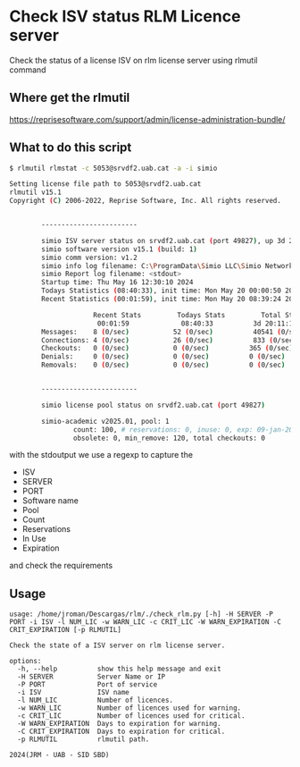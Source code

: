 # Check ISV status RLM Licence server

Check the status of a license ISV on rlm license server using rlmutil command

## Where get the rlmutil

https://reprisesoftware.com/support/admin/license-administration-bundle/

## What to do this script

```bash
$ rlmutil rlmstat -c 5053@srvdf2.uab.cat -a -i simio

Setting license file path to 5053@srvdf2.uab.cat
rlmutil v15.1
Copyright (C) 2006-2022, Reprise Software, Inc. All rights reserved.


        ------------------------

        simio ISV server status on srvdf2.uab.cat (port 49827), up 3d 20:11:13
        simio software version v15.1 (build: 1)
        simio comm version: v1.2
        simio info log filename: C:\ProgramData\Simio LLC\Simio Network Licensing\simio.dlog
        simio Report log filename: <stdout>
        Startup time: Thu May 16 12:30:10 2024
        Todays Statistics (08:40:33), init time: Mon May 20 00:00:50 2024
        Recent Statistics (00:01:59), init time: Mon May 20 08:39:24 2024

                     Recent Stats         Todays Stats         Total Stats
                      00:01:59             08:40:33          3d 20:11:13
        Messages:    8 (0/sec)           52 (0/sec)          40541 (0/sec)
        Connections: 4 (0/sec)           26 (0/sec)          833 (0/sec)
        Checkouts:   0 (0/sec)           0 (0/sec)          365 (0/sec)
        Denials:     0 (0/sec)           0 (0/sec)          0 (0/sec)
        Removals:    0 (0/sec)           0 (0/sec)          0 (0/sec)


        ------------------------

        simio license pool status on srvdf2.uab.cat (port 49827)

        simio-academic v2025.01, pool: 1
                count: 100, # reservations: 0, inuse: 0, exp: 09-jan-2025
                obsolete: 0, min_remove: 120, total checkouts: 0

```

with the stdoutput we use a regexp to capture the 
- ISV
- SERVER
- PORT
- Software name
- Pool
- Count
- Reservations
- In Use
- Expiration

and check the requirements

## Usage

```data
usage: /home/jroman/Descargas/rlm/./check_rlm.py [-h] -H SERVER -P PORT -i ISV -l NUM_LIC -w WARN_LIC -c CRIT_LIC -W WARN_EXPIRATION -C CRIT_EXPIRATION [-p RLMUTIL]

Check the state of a ISV server on rlm license server.

options:
  -h, --help          show this help message and exit
  -H SERVER           Server Name or IP
  -P PORT             Port of service
  -i ISV              ISV name
  -l NUM_LIC          Number of licences.
  -w WARN_LIC         Number of licences used for warning.
  -c CRIT_LIC         Number of licences used for critical.
  -W WARN_EXPIRATION  Days to expiration for warning.
  -C CRIT_EXPIRATION  Days to expiration for critical.
  -p RLMUTIL          rlmutil path.

2024(JRM - UAB - SID SBD)
```
